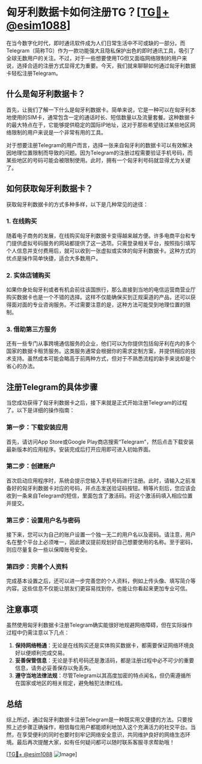 # 匈牙利数据卡如何注册TG？[[TG💪+ @esim1088](https://t.me/s/esim1088)]

在当今数字化时代，即时通讯软件成为人们日常生活中不可或缺的一部分。而Telegram（简称TG）作为一款功能强大且隐私保护出色的即时通讯工具，吸引了全球无数用户的关注。不过，对于一些想要使用TG但又面临网络限制的用户来说，选择合适的注册方式显得尤为重要。今天，我们就来聊聊如何通过匈牙利数据卡轻松注册Telegram。

## 什么是匈牙利数据卡？

首先，让我们了解一下什么是匈牙利数据卡。简单来说，它是一种可以在匈牙利本地使用的SIM卡，通常包含一定的通话时长、短信数量以及流量套餐。这种数据卡的最大特点在于，它能够提供稳定的国际IP地址，这对于那些希望绕过某些地区网络限制的用户来说是一个非常有用的工具。

对于想要注册Telegram的用户而言，选择一张来自匈牙利的数据卡可以有效解决因地理位置限制而导致的问题。因为Telegram的注册过程需要验证手机号码，而某些地区的号码可能会被限制使用。此时，拥有一个匈牙利号码就显得尤为关键了。

## 如何获取匈牙利数据卡？

获取匈牙利数据卡的方式多种多样，以下是几种常见的途径：

### 1. 在线购买

随着电子商务的发展，在线购买匈牙利数据卡变得越来越方便。许多电商平台和专门提供虚拟号码服务的网站都提供了这一选项。只需登录相关平台，按照指引填写个人信息并支付费用后，就可以收到一张虚拟或实体的匈牙利数据卡。这种方式的优点是操作简单快捷，适合大多数用户。

### 2. 实体店铺购买

如果你身处匈牙利或者有机会前往该国旅行，那么直接到当地的电信运营商营业厅购买数据卡也是一个不错的选择。这样不仅能确保买到正规渠道的产品，还可以获得面对面的专业咨询服务。不过需要注意的是，这种方法可能受到地理位置的限制。

### 3. 借助第三方服务

还有一些专门从事跨境通信服务的企业，他们可以为你提供包括匈牙利在内的多个国家的数据卡租赁服务。这类服务通常会根据你的需求定制方案，并提供相应的技术支持。虽然成本可能会略高于前两种方式，但对于不熟悉流程的新手来说却是个省心的办法。

## 注册Telegram的具体步骤

当您成功获得了匈牙利数据卡之后，接下来就是正式开始注册Telegram的过程了。以下是详细的操作指南：

### 第一步：下载安装应用

首先，请访问App Store或Google Play商店搜索“Telegram”，然后点击下载安装最新版本的应用程序。安装完成后打开应用即可进入初始界面。

### 第二步：创建账户

首次启动应用程序时，系统会提示您输入手机号码进行注册。此时，请输入之前准备好的匈牙利数据卡对应的号码，并点击发送验证码按钮。稍等片刻后，您应该会收到一条来自Telegram的短信，里面包含了激活码。将这个激活码填入相应位置并提交。

### 第三步：设置用户名与密码

接下来，您可以为自己的账户设置一个独一无二的用户名以及密码。请注意，用户名在整个平台上必须唯一，因此建议提前规划好自己想要使用的名称。至于密码，则应尽量复杂一些以保障账号安全。

### 第四步：完善个人资料

完成基本设置之后，还可以进一步完善您的个人资料，例如上传头像、填写简介等内容。这些信息不仅能让朋友们更容易找到你，也能让你看起来更加专业可信。

## 注意事项

虽然使用匈牙利数据卡注册Telegram确实能很好地规避网络障碍，但在实际操作过程中仍需注意以下几点：

1. **保持网络畅通**：无论是在线购买还是实体购买数据卡，都需要保证网络环境良好以便顺利完成交易。
2. **妥善保管信息**：无论是手机号码还是激活码，都是注册过程中必不可少的重要信息，请务必妥善保存以免丢失。
3. **遵守当地法律法规**：尽管Telegram以其高度加密的特点闻名，但仍需遵循所在国家或地区的相关规定，避免触犯法律红线。

## 总结

综上所述，通过匈牙利数据卡注册Telegram是一种既实用又便捷的方法。只要按照上述步骤正确操作，相信每位用户都能顺利地加入这个充满活力的社交平台。当然，在享受便利的同时也要时刻牢记网络安全意识，共同维护良好的网络生态环境。最后再次提醒大家，如有任何疑问都可以随时联系客服寻求帮助哦！

[[TG💪+ @esim1088](https://t.me/s/esim1088) ![Image](https://i.postimg.cc/4NQfJmqS/Snipaste-2025-05-13-00-14-12.png)]